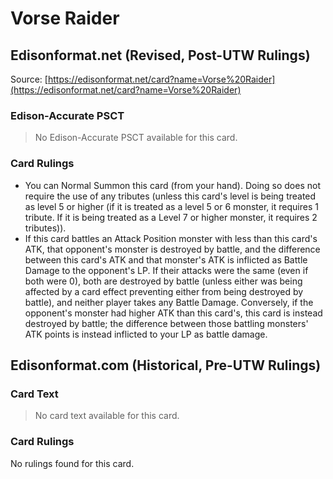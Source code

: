 # Vorse Raider

## Edisonformat.net (Revised, Post-UTW Rulings)

Source: [https://edisonformat.net/card?name=Vorse%20Raider](https://edisonformat.net/card?name=Vorse%20Raider)

### Edison-Accurate PSCT

> No Edison-Accurate PSCT available for this card.

### Card Rulings

*   You can Normal Summon this card (from your hand). Doing so does not require the use of any tributes (unless this card's level is being treated as level 5 or higher (if it is treated as a level 5 or 6 monster, it requires 1 tribute. If it is being treated as a Level 7 or higher monster, it requires 2 tributes)).
*   If this card battles an Attack Position monster with less than this card's ATK, that opponent's monster is destroyed by battle, and the difference between this card's ATK and that monster's ATK is inflicted as Battle Damage to the opponent's LP. If their attacks were the same (even if both were 0), both are destroyed by battle (unless either was being affected by a card effect preventing either from being destroyed by battle), and neither player takes any Battle Damage. Conversely, if the opponent's monster had higher ATK than this card's, this card is instead destroyed by battle; the difference between those battling monsters' ATK points is instead inflicted to your LP as battle damage.


## Edisonformat.com (Historical, Pre-UTW Rulings)

### Card Text

> No card text available for this card.

### Card Rulings

No rulings found for this card.


